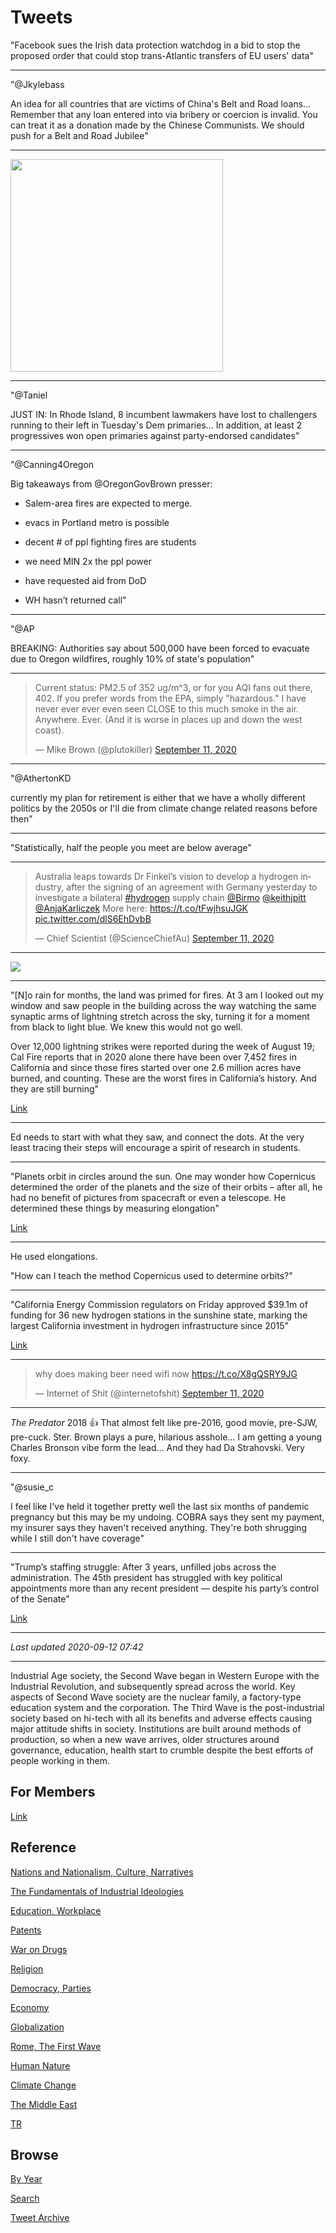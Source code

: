 # Tweets

"Facebook sues the Irish data protection watchdog in a bid to stop the
proposed order that could stop trans-Atlantic transfers of EU users'
data"

---

"@Jkylebass

An idea for all countries that are victims of China's Belt and Road
loans... Remember that any loan entered into via bribery or coercion
is invalid. You can treat it as a donation made by the Chinese
Communists. We should push for a Belt and Road Jubilee"

---

<img width="340" src="https://pbs.twimg.com/media/EhnxRqSWoAERux5?format=jpg&name=small"/> 

---

"@Taniel

JUST IN: In Rhode Island, 8 incumbent lawmakers have lost to
challengers running to their left in Tuesday's Dem primaries... In
addition, at least 2 progressives won open primaries against
party-endorsed candidates"

---

"@Canning4Oregon

Big takeaways from @OregonGovBrown  presser:

- Salem-area fires are expected to merge.

- evacs in Portland metro is possible

- decent \# of ppl fighting fires are students

- we need MIN 2x the ppl power

- have requested aid from DoD

- WH hasn’t returned call"

---

"@AP

BREAKING: Authorities say about 500,000 have been forced to evacuate
due to Oregon wildfires, roughly 10% of state's population"

---

<blockquote class="twitter-tweet"><p lang="en" dir="ltr">Current status: PM2.5 of 352 ug/m^3, or for you AQI fans out there, 402. If you prefer words from the EPA, simply &quot;hazardous.&quot; I have never ever ever even seen CLOSE to this much smoke in the air. Anywhere. Ever. (And it is worse in places up and down the west coast).</p>&mdash; Mike Brown (@plutokiller) <a href="https://twitter.com/plutokiller/status/1304425599360929793?ref_src=twsrc%5Etfw">September 11, 2020</a></blockquote> <script async src="https://platform.twitter.com/widgets.js" charset="utf-8"></script>

---

"@AthertonKD

currently my plan for retirement is either that we have a wholly
different politics by the 2050s or I'll die from climate change
related reasons before then"

---

"Statistically, half the people you meet are below average"

---

<blockquote class="twitter-tweet"><p lang="en" dir="ltr">Australia leaps towards Dr Finkel’s vision to develop a hydrogen industry, after the signing of an agreement with Germany yesterday to investigate a bilateral <a href="https://twitter.com/hashtag/hydrogen?src=hash&amp;ref_src=twsrc%5Etfw">#hydrogen</a> supply chain <a href="https://twitter.com/Birmo?ref_src=twsrc%5Etfw">@Birmo</a> <a href="https://twitter.com/keithjpitt?ref_src=twsrc%5Etfw">@keithjpitt</a> <a href="https://twitter.com/AnjaKarliczek?ref_src=twsrc%5Etfw">@AnjaKarliczek</a> More here: <a href="https://t.co/tFwjhsuJGK">https://t.co/tFwjhsuJGK</a> <a href="https://t.co/dlS6EhDvbB">pic.twitter.com/dlS6EhDvbB</a></p>&mdash; Chief Scientist (@ScienceChiefAu) <a href="https://twitter.com/ScienceChiefAu/status/1304294169213628417?ref_src=twsrc%5Etfw">September 11, 2020</a></blockquote> <script async src="https://platform.twitter.com/widgets.js" charset="utf-8"></script>

---

![](https://pbs.twimg.com/media/EhsH-ugWsAE_hSH?format=jpg&name=small)

---

"[N]o rain for months, the land was primed for fires. At 3 am I looked
out my window and saw people in the building across the way watching
the same synaptic arms of lightning stretch across the sky, turning it
for a moment from black to light blue. We knew this would not go well.

Over 12,000 lightning strikes were reported during the week of August
19; Cal Fire reports that in 2020 alone there have been over 7,452
fires in California and since those fires started over one 2.6 million
acres have burned, and counting. These are the worst fires in
California’s history. And they are still burning"

[Link](https://www.esquire.com/news-politics/a33980804/california-fire-sky-climate-change-another-planet/)

---

Ed needs to start with what they saw, and connect the dots. At the
very least tracing their steps will encourage a spirit of research in
students.

---

"Planets orbit in circles around the sun. One may wonder how
Copernicus determined the order of the planets and the size of their
orbits – after all, he had no benefit of pictures from spacecraft or
even a telescope. He determined these things by measuring elongation"

[Link](https://astro.unl.edu/naap/ssm/modeling2.html)

---

He used elongations. 

"How can I teach the method Copernicus used to determine orbits?"

---

"California Energy Commission regulators on Friday approved $39.1m of
funding for 36 new hydrogen stations in the sunshine state, marking
the largest California investment in hydrogen infrastructure since
2015"

[Link](https://www.h2-view.com/story/california-funds-36-more-hydrogen-stations/)

---

<blockquote class="twitter-tweet"><p lang="en" dir="ltr">why does making beer need wifi now <a href="https://t.co/X8gQSRY9JG">https://t.co/X8gQSRY9JG</a></p>&mdash; Internet of Shit (@internetofshit) <a href="https://twitter.com/internetofshit/status/1304211842462560256?ref_src=twsrc%5Etfw">September 11, 2020</a></blockquote> <script async src="https://platform.twitter.com/widgets.js" charset="utf-8"></script>

---

*The Predator* 2018 👍 That almost felt like pre-2016, good movie,
pre-SJW, pre-cuck. Ster. Brown plays a pure, hilarious asshole... I am
getting a young Charles Bronson vibe form the lead... And they had Da
Strahovski. Very foxy.

---

"@susie_c

I feel like I've held it together pretty well the last six months of
pandemic pregnancy but this may be my undoing. COBRA says they sent my
payment, my insurer says they haven't received anything. They're both
shrugging while I still don't have coverage"

---

"Trump’s staffing struggle: After 3 years, unfilled jobs across the
administration. The 45th president has struggled with key political
appointments more than any recent president — despite his party’s
control of the Senate"

[Link](https://www.politico.com/amp/news/2020/01/20/trumps-staffing-struggle-unfilled-jobs-100991)

---

*Last updated 2020-09-12 07:42*

---

Industrial Age society, the Second Wave began in Western Europe with
the Industrial Revolution, and subsequently spread across the
world. Key aspects of Second Wave society are the nuclear family, a
factory-type education system and the corporation. The Third Wave is
the post-industrial society based on hi-tech with all its benefits and
adverse effects causing major attitude shifts in society. Institutions
are built around methods of production, so when a new wave arrives,
older structures around governance, education, health start to crumble
despite the best efforts of people working in them.

## For Members

[Link](https://thirdwave-members.herokuapp.com)

## Reference

[Nations and Nationalism, Culture, Narratives](/2013/02/nations-and-nationalism.md)

[The Fundamentals of Industrial Ideologies](/2011/04/fundamentals-of-industrial-ideologies.md)

[Education, Workplace](2017/09/education-workplace.md)

[Patents](/2018/09/patents.md)

[War on Drugs](/2019/11/war-on-drugs.md)

[Religion](/2015/04/god-religion.md)

[Democracy, Parties](/2016/11/democracy.md)

[Economy](/2018/05/economy.md)

[Globalization](/2018/09/globalization.md)

[Rome, The First Wave](/2017/12/rome.md)

[Human Nature](/2020/07/human-nature.md)

[Climate Change](/2018/12/climate.md)

[The Middle East](/2019/07/middleeast.md)

[TR](../tr)

## Browse

[By Year](years.md)

[Search](search.html)

[Tweet Archive](/tweets/README.md)




